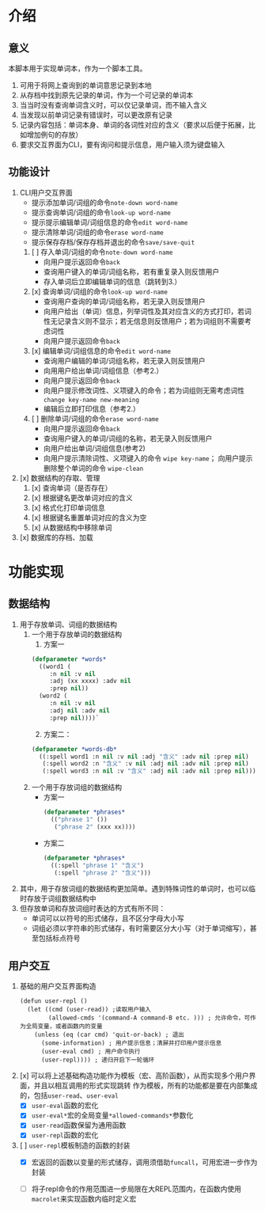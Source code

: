 # 介绍
## 意义
本脚本用于实现单词本，作为一个脚本工具。
1. 可用于将网上查询到的单词意思记录到本地
2. 从存档中找到原先记录的单词，作为一个可记录的单词本
3. 当当时没有查询单词含义时，可以仅记录单词，而不输入含义
4. 当发现以前单词记录有错误时，可以更改原有记录
5. 记录内容包括：单词本身、单词的各词性对应的含义（要求以后便于拓展，比如增加例句的存放）
6. 要求交互界面为CLI，要有询问和提示信息，用户输入须为键盘输入

## 功能设计
1. CLI用户交互界面
   - 提示添加单词/词组的命令`note-down word-name`
   - 提示查询单词/词组的命令`look-up word-name`
   - 提示提示编辑单词/词组信息的命令`edit word-name`
   - 提示清除单词/词组的命令`erase word-name`
   - 提示保存存档/保存存档并退出的命令`save/save-quit`
   1. [ ] 存入单词/词组的命令`note-down word-name`
      - 向用户提示返回命令`back`
      - 查询用户键入的单词/词组名称，若有重复录入则反馈用户
      - 存入单词后立即编辑单词的信息（跳转到3.）
   2. [x] 查询单词/词组的命令`look-up word-name`
      - 查询用户查询的单词/词组名称，若无录入则反馈用户
      - 向用户给出（单词）信息，列举词性及其对应含义的方式打印，若词性无记录含义则不显示；若无信息则反馈用户；若为词组则不需要考虑词性
      - 向用户提示返回命令`back`
   3. [x] 编辑单词/词组信息的命令`edit word-name`
      - 查询用户编辑的单词/词组名称，若无录入则反馈用户
      - 向用用户给出单词/词组信息（参考2.）
      - 向用户提示返回命令`back`
      - 向用户提示修改词性、义项键入的命令；若为词组则无需考虑词性
        `change key-name new-meaning`
      - 编辑后立即打印信息（参考2.）
   4. [ ] 删除单词/词组的命令`erase word-name`
      - 向用户提示返回命令`back`
      - 查询用户键入的单词/词组的名称，若无录入则反馈用户
      - 向用户给出单词/词组信息(参考2)
      - 向用户提示清除词性、义项键入的命令 `wipe key-name`；
        向用户提示删除整个单词的命令 `wipe-clean`
2. [x] 数据结构的存取、管理
   1. [x] 查询单词（是否存在）
   2. [x] 根据键名更改单词对应的含义
   3. [x] 格式化打印单词信息
   4. [x] 根据键名重置单词对应的含义为空
   5. [x] 从数据结构中移除单词
3. [x] 数据库的存档、加载

# 功能实现
## 数据结构
1. 用于存放单词、词组的数据结构
   1. 一个用于存放单词的数据结构
      1. 方案一
        ```lisp
        (defparameter *words*
          ((word1 (
             :n nil :v nil 
             :adj (xx xxxx) :adv nil 
             :prep nil))
          (word2 (
             :n nil :v nil 
             :adj nil :adv nil 
             :prep nil))))`
        ```
      2. 方案二：
        ```lisp
        (defparameter *words-db*
          ((:spell word1 :n nil :v nil :adj "含义" :adv nil :prep nil)
           (:spell word2 :n "含义" :v nil :adj nil :adv nil :prep nil)
           (:spell word3 :n nil :v "含义" :adj nil :adv nil :prep nil)))
        ```
   2. 一个用于存放词组的数据结构
      - 方案一
        ```lisp
        (defparameter *phrases* 
          (("phrase 1" ())
           ("phrase 2" (xxx xx))))
        ```
      - 方案二
        ```lisp
        (defparameter *phrases*
          ((:spell "phrase 1" "含义")
           (:spell "phrase 2" "含义")))
        ```
2. 其中，用于存放词组的数据结构更加简单。遇到特殊词性的单词时，也可以临时存放于词组数据结构中
3. 但存放单词和存放词组时表达的方式有所不同：
   - 单词可以以符号的形式储存，且不区分字母大小写
   - 词组必须以字符串的形式储存，有时需要区分大小写（对于单词缩写），甚至包括标点符号

## 用户交互
1. 基础的用户交互界面构造
   ```
   (defun user-repl ()
     (let ((cmd (user-read)) ;读取用户输入
           (allowed-cmds '(command-A command-B etc. ))) ; 允许命令，可作为全局变量，或者函数内的变量
       (unless (eq (car cmd) 'quit-or-back) ; 退出
         (some-information) ; 用户提示信息；清屏并打印用户提示信息
         (user-eval cmd) ; 用户命令执行
         (user-repl)))) ; 递归开启下一轮循环
   ```
2. [x] 可以将上述基础构造功能作为模板（宏、高阶函数），从而实现多个用户界面，并且以相互调用的形式实现跳转
       作为模板，所有的功能都是要在内部集成的，包括`user-read`、`user-eval`
   - [x] `user-eval`函数的宏化
   - [x] `user-eval*`宏的全局变量`*allowed-commands*`参数化
   - [x] `user-read`函数保留为通用函数
   - [x] `user-repl`函数的宏化
3. [ ] `user-repl`模板制造的函数的封装
   - [x] 宏返回的函数以变量的形式储存，调用须借助`funcall`，可用宏进一步作为封装
   - [ ] 将子repl命令的作用范围进一步局限在大REPL范围内，在函数内使用`macrolet`来实现函数内临时定义宏


